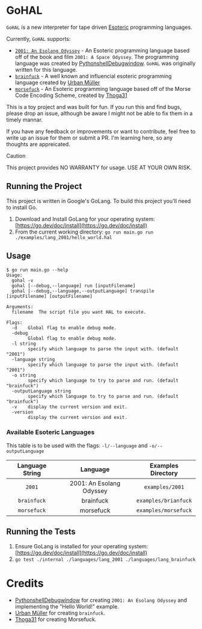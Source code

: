 # GoHAL

`GoHAL` is a new interpreter for tape driven [Esoteric](https://esolangs.org) programming languages.

Currently, `GoHAL` supports: 

- [`2001: An Esolang Odyssey`](https://esolangs.org/wiki/2001:_An_Esolang_Odyssey) - An Esoteric programming language based off of the book and film `2001: A Space Odyssey`. The programming language was created by [PythonshellDebugwindow](https://esolangs.org/wiki/User:PythonshellDebugwindow). `GoHAL` was originally written for this language.
- [`brainfuck`](https://esolangs.org/wiki/Brainfuck) - A well known and influencial esoteric programming language created by [Urban Müller](https://esolangs.org/wiki/Urban_M%C3%BCller)
- [`morsefuck`](https://esolangs.org/wiki/Morsefuck) - An Esoteric programming language based off of the Morse Code Encoding Scheme, created by [Thoga31](https://esolangs.org/wiki/User:Thoga31)

This is a toy project and was built for fun. If you run this and find bugs, please drop an issue, although be aware I might not be able to fix them in a timely mannar.

If you have any feedback or improvements or want to contribute, feel free to write up an issue for them or submit a PR. I'm learning here, so any thoughts are appreicated.


> [!CAUTION]
> This project provides NO WARRANTY for usage. USE AT YOUR OWN RISK.

## Running the Project

This project is written in Google's GoLang. To build this project you'll need to install Go.

1. Download and Install GoLang for your operating system: [https://go.dev/doc/install](https://go.dev/doc/install)
2. From the current working directory: `go run main.go run ./examples/lang_2001/hello_world.hal`

## Usage

```
$ go run main.go --help
Usage:
  gohal -v
  gohal [--debug,--language] run [inputFilename]
  gohal [--debug,--language,--outputLanguage] transpile [inputFilename] [outputFilename]

Arguments:
  filename  The script file you want HAL to execute.

Flags:
  -d    Global flag to enable debug mode.
  -debug
        Global flag to enable debug mode.
  -l string
        specify which language to parse the input with. (default "2001")
  -language string
        specify which language to parse the input with. (default "2001")
  -o string
        specify which language to try to parse and run. (default "brainfuck")
  -outputLanguage string
        specify which language to try to parse and run. (default "brainfuck")
  -v    display the current version and exit.
  -version
        display the current version and exit. 
```

### Available Esoteric Languages

This table is to be used with the flags: `-l/--language` and `-o/--outputLanguage`

| Language String | Language | Examples Directory |
| :-------------: | :------: | :----------------: |
| `2001`    | 2001: An Esolang Odyssey | `examples/2001` |
| `brainfuck`    | brainfuck | `examples/brianfuck` |
| `morsefuck` | morsefuck | `examples/morsefuck` |


## Running the Tests

1. Ensure GoLang is installed for your operating system: [https://go.dev/doc/install](https://go.dev/doc/install)
2. `go test ./internal ./languages/lang_2001 ./languages/lang_brainfuck`


# Credits

- [PythonshellDebugwindow](https://esolangs.org/wiki/User:PythonshellDebugwindow) for creating `2001: An Esolang Odyssey` and implementing the "Hello World!" example.
- [Urban Müller](https://esolangs.org/wiki/Urban_M%C3%BCller) for creating `brainfuck`.
- [Thoga31](https://esolangs.org/wiki/User:Thoga31) for creating Morsefuck.
